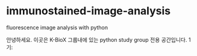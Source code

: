 # immunostained-image-analysis
fluorescence image analysis with python 

안녕하세요. 이곳은 K-BioX 그룹내에 있는 python study group 전용 공간입니다. 
1기: 

